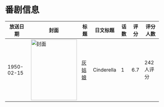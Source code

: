 # 番剧信息

|放送日期|封面|标题|日文标题|话数|评分|评分人数|
|---|---|---|---|---|---|---|
|1950-02-15|<img src="//lain.bgm.tv/pic/cover/c/ae/44/60533_2vcUa.jpg" alt="封面" style="width:150px;height:200px;object-fit:cover;">|[灰姑娘](https://bangumi.tv/subject/60533)|Cinderella|1|6.7|242人评分|
